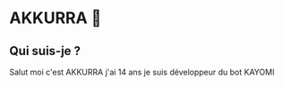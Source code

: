 # AKKURRA 📒

## Qui suis-je ?

Salut moi c'est AKKURRA j'ai 14 ans je suis développeur du bot KAYOMI


